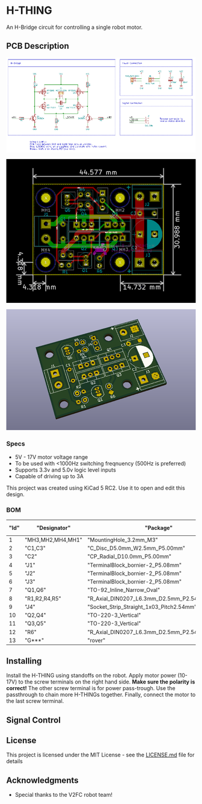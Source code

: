 # H-THING

An H-Bridge circuit for controlling a single robot motor.

## PCB Description

![Schematic](https://raw.githubusercontent.com/Arrakark/H-THING/master/schematic.png)

![PCB](https://raw.githubusercontent.com/Arrakark/H-THING/master/pcb.png)

![3d view](https://raw.githubusercontent.com/Arrakark/H-THING/master/3d.png)

### Specs

* 5V - 17V motor voltage range
* To be used with <1000Hz switching freqnuency (500Hz is preferred)
* Supports 3.3v and 5.0v logic level inputs
* Capable of driving up to 3A

This project was created using KiCad 5 RC2. Use it to open and edit this design.

### BOM

| "Id" | "Designator"      | "Package"                                        | "Quantity" | "Designation"           | "Supplier and ref" |  |  | 
|------|-------------------|--------------------------------------------------|------------|-------------------------|--------------------|--|--| 
| 1    | "MH3,MH2,MH4,MH1" | "MountingHole_3.2mm_M3"                          | 4          | "MountingHole_3.2mm_M3" |                    |  |  | 
| 2    | "C1,C3"           | "C_Disc_D5.0mm_W2.5mm_P5.00mm"                   | 2          | "100nF"                 |                    |  |  | 
| 3    | "C2"              | "CP_Radial_D10.0mm_P5.00mm"                      | 1          | "470uF"                 |                    |  |  | 
| 4    | "J1"              | "TerminalBlock_bornier-2_P5.08mm"                | 1          | "MOTOR_CON"             |                    |  |  | 
| 5    | "J2"              | "TerminalBlock_bornier-2_P5.08mm"                | 1          | "PWR_PASSTHRU"          |                    |  |  | 
| 6    | "J3"              | "TerminalBlock_bornier-2_P5.08mm"                | 1          | "MAIN_PWR"              |                    |  |  | 
| 7    | "Q1,Q6"           | "TO-92_Inline_Narrow_Oval"                       | 2          | "2N3904"                |                    |  |  | 
| 8    | "R1,R2,R4,R5"     | "R_Axial_DIN0207_L6.3mm_D2.5mm_P2.54mm_Vertical" | 4          | "1k00"                  |                    |  |  | 
| 9    | "J4"              | "Socket_Strip_Straight_1x03_Pitch2.54mm"         | 1          | "SIG_CON"               |                    |  |  | 
| 10   | "Q2,Q4"           | "TO-220-3_Vertical"                              | 2          | "IRF5305"               |                    |  |  | 
| 11   | "Q3,Q5"           | "TO-220-3_Vertical"                              | 2          | "HUF75321"              |                    |  |  | 
| 12   | "R6"              | "R_Axial_DIN0207_L6.3mm_D2.5mm_P2.54mm_Vertical" | 1          | "0R20"                  |                    |  |  | 
| 13   | "G***"            | "rover"                                          | 1          | "LOGO"                  |                    |  |  | 


## Installing

Install the H-THING using standoffs on the robot. Apply motor power (10-17V) to the screw terminals on the right hand side. **Make sure the polarity is correct!** The other screw terminal is for power pass-trough. Use the passthrough to chain more H-THINGs together. Finally, connect the motor to the last screw terminal. 

## Signal Control


## License

This project is licensed under the MIT License - see the [LICENSE.md](LICENSE.md) file for details

## Acknowledgments

* Special thanks to the V2FC robot team!
